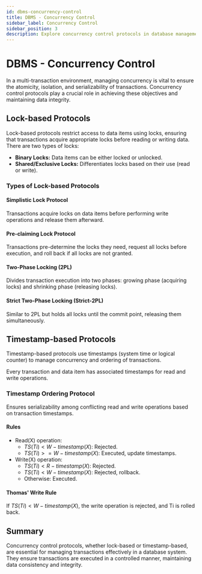```yaml
---
id: dbms-concurrency-control
title: DBMS - Concurrency Control
sidebar_label: Concurrency Control
sidebar_position: 3
description: Explore concurrency control protocols in database management, including lock-based protocols and timestamp-based protocols, ensuring atomicity, isolation, and serializability of transactions.
---
```


# DBMS - Concurrency Control

In a multi-transaction environment, managing concurrency is vital to ensure the atomicity, isolation, and serializability of transactions. Concurrency control protocols play a crucial role in achieving these objectives and maintaining data integrity.

## Lock-based Protocols

Lock-based protocols restrict access to data items using locks, ensuring that transactions acquire appropriate locks before reading or writing data. There are two types of locks:

- **Binary Locks:** Data items can be either locked or unlocked.
- **Shared/Exclusive Locks:** Differentiates locks based on their use (read or write).

### Types of Lock-based Protocols

#### Simplistic Lock Protocol

Transactions acquire locks on data items before performing write operations and release them afterward.

#### Pre-claiming Lock Protocol

Transactions pre-determine the locks they need, request all locks before execution, and roll back if all locks are not granted.

#### Two-Phase Locking (2PL)

Divides transaction execution into two phases: growing phase (acquiring locks) and shrinking phase (releasing locks).

#### Strict Two-Phase Locking (Strict-2PL)

Similar to 2PL but holds all locks until the commit point, releasing them simultaneously.

## Timestamp-based Protocols

Timestamp-based protocols use timestamps (system time or logical counter) to manage concurrency and ordering of transactions.

Every transaction and data item has associated timestamps for read and write operations.

### Timestamp Ordering Protocol

Ensures serializability among conflicting read and write operations based on transaction timestamps.

#### Rules

- Read(X) operation:
  - $TS(Ti) < W-timestamp(X)$: Rejected.
  - $TS(Ti) >= W-timestamp(X)$: Executed, update timestamps.
- Write(X) operation:
  - $TS(Ti) < R-timestamp(X)$: Rejected.
  - $TS(Ti) < W-timestamp(X)$: Rejected, rollback.
  - Otherwise: Executed.

#### Thomas' Write Rule

If $TS(Ti) < W-timestamp(X)$, the write operation is rejected, and Ti is rolled back.

## Summary

Concurrency control protocols, whether lock-based or timestamp-based, are essential for managing transactions effectively in a database system. They ensure transactions are executed in a controlled manner, maintaining data consistency and integrity.
